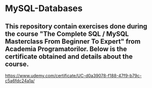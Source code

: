 # MySQL-Databases

## This repository contain exercises done during the course "The Complete SQL / MySQL Masterclass From Beginner To Expert" from Academia Programatorilor. Below is the certificate obtained and details about the course.

https://www.udemy.com/certificate/UC-d0a39078-f188-47f9-b79c-c5a6fdc24a1a/
